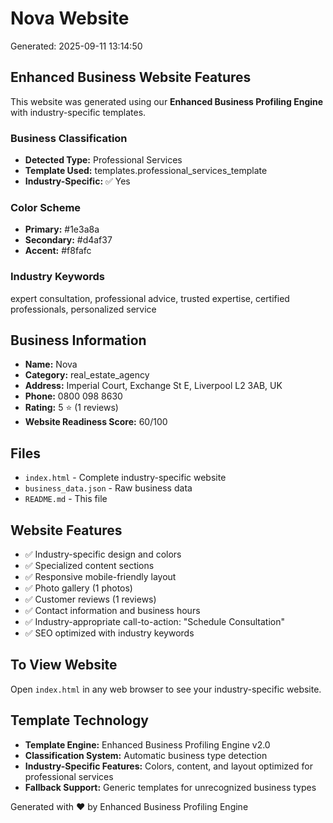 # Nova Website

Generated: 2025-09-11 13:14:50

## Enhanced Business Website Features

This website was generated using our **Enhanced Business Profiling Engine** with industry-specific templates.

### Business Classification
- **Detected Type:** Professional Services
- **Template Used:** templates.professional_services_template
- **Industry-Specific:** ✅ Yes

### Color Scheme
- **Primary:** #1e3a8a
- **Secondary:** #d4af37
- **Accent:** #f8fafc

### Industry Keywords
expert consultation, professional advice, trusted expertise, certified professionals, personalized service

## Business Information
- **Name:** Nova
- **Category:** real_estate_agency
- **Address:** Imperial Court, Exchange St E, Liverpool L2 3AB, UK
- **Phone:** 0800 098 8630
- **Rating:** 5 ⭐ (1 reviews)
- **Website Readiness Score:** 60/100

## Files
- `index.html` - Complete industry-specific website
- `business_data.json` - Raw business data
- `README.md` - This file

## Website Features
- ✅ Industry-specific design and colors
- ✅ Specialized content sections
- ✅ Responsive mobile-friendly layout
- ✅ Photo gallery (1 photos)
- ✅ Customer reviews (1 reviews)
- ✅ Contact information and business hours
- ✅ Industry-appropriate call-to-action: "Schedule Consultation"
- ✅ SEO optimized with industry keywords

## To View Website
Open `index.html` in any web browser to see your industry-specific website.

## Template Technology
- **Template Engine:** Enhanced Business Profiling Engine v2.0
- **Classification System:** Automatic business type detection
- **Industry-Specific Features:** Colors, content, and layout optimized for professional services
- **Fallback Support:** Generic templates for unrecognized business types

Generated with ❤️ by Enhanced Business Profiling Engine
